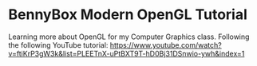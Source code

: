 # BennyBox Modern OpenGL Tutorial
 
Learning more about OpenGL for my Computer Graphics class.
Following the following YouTube tutorial: https://www.youtube.com/watch?v=ftiKrP3gW3k&list=PLEETnX-uPtBXT9T-hD0Bj31DSnwio-ywh&index=1
